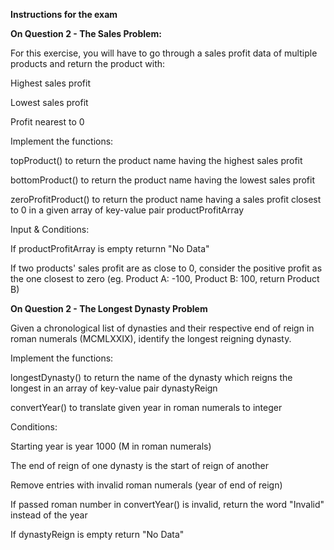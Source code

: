 **Instructions for the exam**

**On Question 2 - The Sales Problem:**

For this exercise, you will have to go through a sales profit data of multiple products and return the product with:

Highest sales profit

Lowest sales profit

Profit nearest to 0

Implement the functions:

topProduct() to return the product name having the highest sales profit

bottomProduct() to return the product name having the lowest sales profit

zeroProfitProduct() to return the product name having a sales profit closest to 0 in a given array of key-value pair productProfitArray

Input & Conditions:

If productProfitArray is empty returnn "No Data"

If two products' sales profit are as close to 0, consider the positive profit as the one closest to zero (eg. Product A: -100, Product B: 100, return Product B)

**On Question 2 - The Longest Dynasty Problem**

Given a chronological list of dynasties and their respective end of reign in roman numerals (MCMLXXIX), identify the longest reigning dynasty.

Implement the functions:

longestDynasty() to return the name of the dynasty which reigns the longest in an array of key-value pair dynastyReign

convertYear() to translate given year in roman numerals to integer

Conditions:

Starting year is year 1000 (M in roman numerals)

The end of reign of one dynasty is the start of reign of another

Remove entries with invalid roman numerals (year of end of reign)

If passed roman number in convertYear() is invalid, return the word "Invalid" instead of the year

If dynastyReign is empty return "No Data"
